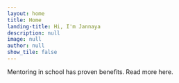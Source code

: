 ```yaml
---
layout: home
title: Home
landing-title: Hi, I'm Jannaya
description: null
image: null
author: null
show_tile: false
---
```


Mentoring in school has proven benefits. Read more here.
<script>alert("Jannaya please go to the journalism page n lmk how you like it")</script>
